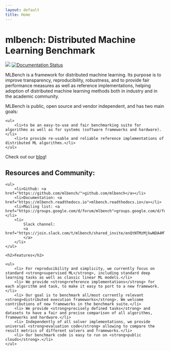 ```yaml
---
layout: default
title: Home
---
```

<h1>mlbench: Distributed Machine Learning Benchmark</h1>

<a href="https://travis-ci.com/mlbench/mlbench"><img src="https://travis-ci.com/mlbench/mlbench.svg?branch=develop"></a>
<a href="https://mlbench.readthedocs.io/en/latest/?badge=latest"><img src="https://readthedocs.org/projects/mlbench/badge/?version=latest" alt="Documentation Status"></a>





<p>
MLBench is a framework for distributed machine learning. Its purpose is to improve transparency, reproducibility, robustness, and to provide fair performance measures as well as reference implementations, helping adoption of distributed machine learning methods both in industry and in the academic community.
</p>

<p>
MLBench is public, open source and vendor independent, and has two main goals:

    <ul>
        <li>to be an easy-to-use and fair benchmarking suite for algorithms as well as for systems (software frameworks and hardware).</li>
        <li>to provide re-usable and reliable reference implementations of distributed ML algorithms.</li>
    </ul>

</p>

<p>
Check out our <a href="https://mlbench.github.io/blog/">blog</a>!
</p>

<p>
<h2>Resources and Community:</h2>

    <ul>
        <li>Github: <a href="https://github.com/mlbench/">github.com/mlbench</a></li>
        <li>Documentation: <a href="https://mlbench.readthedocs.io">mlbench.readthedocs.io</a></li>
        <li>Mailing list: <a href="https://groups.google.com/d/forum/mlbench">groups.google.com/d/forum/mlbench</a></li>
        <li>
            Slack channel:
            <a href="https://join.slack.com/t/mlbench/shared_invite/enQtNTMzMjkwNDA4MTAyLWM2NTQ4OGNjMjFmZDdhMGQ2YzZkYmUyNzMxN2QxZjc2MmQyNjNiNjM3YWFlYzAwZjQ0Yzc0MTc3YWY5Zjg1ZjU">join.slack.com/t/mlbench/shared_invite/enQtNTMzMjkwNDA4MTAyLWM2NTQ4OGNjMjFmZDdhMGQ2YzZkYmUyNzMxN2QxZjc2MmQyNjNiNjM3YWFlYzAwZjQ0Yzc0MTc3YWY5Zjg1ZjU
            </a>
        </li>
    </ul>

    <h2>Features</h2>

    <ul>
        <li> For reproducibility and simplicity, we currently focus on standard <strong>supervised ML</strong>, including standard deep learning tasks as well as classic linear ML models.</li>
        <li> We provide <strong>reference implementations</strong> for each algorithm and task, to make it easy to port to a new framework.</li>
        <li> Our goal is to benchmark all/most currently relevant <strong>distributed execution frameworks</strong>. We welcome contributions of new frameworks in the benchmark suite.</li>
        <li> We provide <strong>precisely defined tasks</strong> and datasets to have a fair and precise comparison of all algorithms, frameworks and hardware.</li>
        <li> Independently of all solver implementations, we provide universal <strong>evaluation code</strong> allowing to compare the result metrics of different solvers and frameworks.</li>
        <li> Our benchmark code is easy to run on <strong>public clouds</strong>.</li>
    </ul>

</p>

